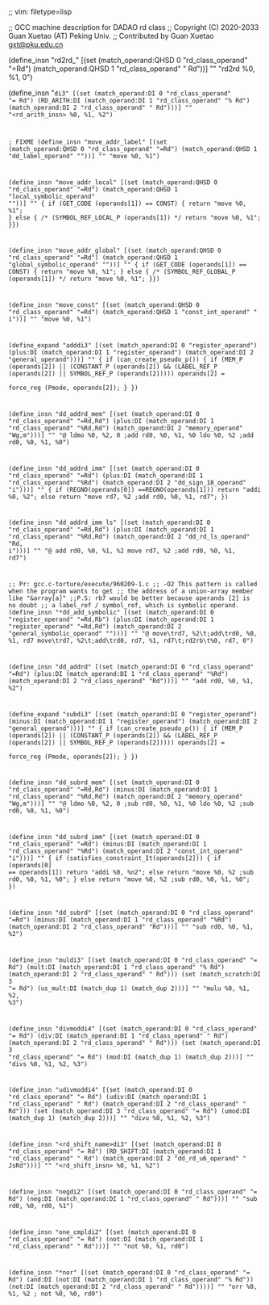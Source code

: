 ;; vim: filetype=lisp

;; GCC machine description for DADAO rd class
;; Copyright (C) 2020-2033 Guan Xuetao (AT) Peking Univ.
;; Contributed by Guan Xuetao <gxt@pku.edu.cn>

(define_insn "rd2rd_<mode>"
  [(set (match_operand:QHSD 0 "rd_class_operand" "=Rd")
        (match_operand:QHSD 1 "rd_class_operand" " Rd"))]
	""
	"rd2rd	%0, %1, 0")

(define_insn "<code>di3"
  [(set          (match_operand:DI 0 "rd_class_operand" "=   Rd")
    (RD_ARITH:DI (match_operand:DI 1 "rd_class_operand" "%   Rd")
                 (match_operand:DI 2 "rd_class_operand" "    Rd")))]
	""
	"<rd_arith_insn>	%0, %1, %2")

; FIXME
(define_insn "move<mode>_addr_label"
  [(set (match_operand:QHSD 0 "rd_class_operand" "=Rd")
        (match_operand:QHSD 1 "dd_label_operand" ""))]
	""
	"move	%0, %1")

(define_insn "move<mode>_addr_local"
  [(set (match_operand:QHSD 0 "rd_class_operand" "=Rd")
        (match_operand:QHSD 1 "local_symbolic_operand" ""))]
	""
	{ if (GET_CODE (operands[1]) == CONST) { return "move	%0, %1"; }
	  else {
		/* (SYMBOL_REF_LOCAL_P (operands[1]) */
		return "move	%0, %1";
	  }})

(define_insn "move<mode>_addr_global"
  [(set (match_operand:QHSD 0 "rd_class_operand" "=Rd")
        (match_operand:QHSD 1 "global_symbolic_operand" ""))]
	""
	{ if (GET_CODE (operands[1]) == CONST) { return "move	%0, %1"; }
	  else {
		/* (SYMBOL_REF_GLOBAL_P (operands[1]) */
		return "move	%0, %1";
	  }})

(define_insn "move<mode>_const"
  [(set (match_operand:QHSD 0 "rd_class_operand"  "=Rd")
        (match_operand:QHSD 1 "const_int_operand" "  i"))]
	""
	"move	%0, %1")

(define_expand "adddi3"
  [(set      (match_operand:DI 0 "register_operand")
    (plus:DI (match_operand:DI 1 "register_operand")
             (match_operand:DI 2 "general_operand")))]
  ""
{
  if (can_create_pseudo_p())
    {
      if (MEM_P (operands[2])
	  || (CONSTANT_P (operands[2])
		&& (LABEL_REF_P (operands[2])
		|| SYMBOL_REF_P (operands[2]))))
	operands[2] =	\
		force_reg (Pmode, operands[2]);
    }
})

(define_insn "dd_addrd_mem"
  [(set      (match_operand:DI 0 "rd_class_operand" "=Rd,Rd")
    (plus:DI (match_operand:DI 1 "rd_class_operand" "%Rd,Rd")
             (match_operand:DI 2 "memory_operand"    "Wg,m")))]
        ""
	"@
	ldmo	%0, %2, 0	\;add	rd0, %0, %1, %0
	ldo	%0, %2	\;add	rd0, %0, %1, %0")

(define_insn "dd_addrd_imm"
  [(set      (match_operand:DI 0 "rd_class_operand" "=Rd")
    (plus:DI (match_operand:DI 1 "rd_class_operand" "%Rd")
             (match_operand:DI 2 "dd_sign_18_operand" "i")))]
  ""
  {
    if (REGNO(operands[0])
      ==REGNO(operands[1])) return "addi	%0, %2";
    else return "move  rd7, %2 \;add   rd0, %0, %1, rd7";
  })

(define_insn "dd_addrd_imm_ls"
  [(set      (match_operand:DI 0 "rd_class_operand" "=Rd,Rd")
    (plus:DI (match_operand:DI 1 "rd_class_operand" "%Rd,Rd")
             (match_operand:DI 2 "dd_rd_ls_operand"  "Rd, i")))]
  ""
  "@
  add	rd0, %0, %1, %2
  move	rd7, %2	\;add	rd0, %0, %1, rd7")

;; Pr: gcc.c-torture/execute/960209-1.c
;; -O2 This pattern is called when the program wants to get
;;     the address of a union-array member like "&array[a]"
;;P.S: rb7 would be better because operands [2] is no doubt
;;     a label_ref / symbol_ref, which is symbolic operand.
(define_insn "*dd_add_symbolic"
  [(set      (match_operand:DI 0 "register_operand" "=Rd,Rb")
    (plus:DI (match_operand:DI 1 "register_operand" "=Rd,Rd")
             (match_operand:DI 2 "general_symbolic_operand" "")))]
	""
	"@
	move\trd7, %2\t\;add\trd0, %0, %1, rd7
	move\trd7, %2\t\;add\trd0, rd7, %1, rd7\t\;rd2rb\t%0, rd7, 0")

(define_insn "dd_addrd"
  [(set      (match_operand:DI 0 "rd_class_operand" "=Rd")
    (plus:DI (match_operand:DI 1 "rd_class_operand" "%Rd")
             (match_operand:DI 2 "rd_class_operand"  "Rd")))]
	""
	"add	rd0, %0, %1, %2")

(define_expand "subdi3"
  [(set      (match_operand:DI 0 "register_operand")
   (minus:DI (match_operand:DI 1 "register_operand")
             (match_operand:DI 2 "general_operand")))]
  ""
{
  if (can_create_pseudo_p())
    {
      if (MEM_P (operands[2])
	  || (CONSTANT_P (operands[2])
		&& (LABEL_REF_P (operands[2])
		|| SYMBOL_REF_P (operands[2]))))
	operands[2] =	\
		force_reg (Pmode, operands[2]);
    }
})

(define_insn "dd_subrd_mem"
  [(set      (match_operand:DI 0 "rd_class_operand" "=Rd,Rd")
   (minus:DI (match_operand:DI 1 "rd_class_operand" "%Rd,Rd")
             (match_operand:DI 2 "memory_operand"    "Wg,m")))]
        ""
	"@
	ldmo	%0, %2, 0	\;sub	rd0, %0, %1, %0
	ldo	%0, %2	\;sub	rd0, %0, %1, %0")

(define_insn "dd_subrd_imm"
  [(set      (match_operand:DI 0 "rd_class_operand" "=Rd")
   (minus:DI (match_operand:DI 1 "rd_class_operand" "%Rd")
             (match_operand:DI 2 "const_int_operand"  "i")))]
        ""
	{
	  if (satisfies_constraint_It(operands[2])) {
		if (operands[0] == operands[1]) 
			return "addi	%0, %n2";
		else	return "move	%0, %2	\;sub	rd0, %0, %1, %0";
	  }
	  else
		return "move	%0, %2	\;sub	rd0, %0, %1, %0";
	})

(define_insn "dd_subrd"
  [(set      (match_operand:DI 0 "rd_class_operand" "=Rd")
   (minus:DI (match_operand:DI 1 "rd_class_operand" "%Rd")
             (match_operand:DI 2 "rd_class_operand"  "Rd")))]
	""
	"sub	rd0, %0, %1, %2")

(define_insn "muldi3"
  [(set      (match_operand:DI 0 "rd_class_operand" "= Rd")
    (mult:DI (match_operand:DI 1 "rd_class_operand" "% Rd")
             (match_operand:DI 2 "rd_class_operand" "  Rd")))
   (set      (match_scratch:DI 3                    "= Rd")
             (us_mult:DI (match_dup 1) (match_dup 2)))]
	""
	"mulu	%0, %1, %2, %3")

(define_insn "divmoddi4"
  [(set     (match_operand:DI 0 "rd_class_operand" "= Rd")
    (div:DI (match_operand:DI 1 "rd_class_operand" "  Rd")
            (match_operand:DI 2 "rd_class_operand" "  Rd")))
   (set     (match_operand:DI 3 "rd_class_operand" "= Rd")
            (mod:DI (match_dup 1) (match_dup 2)))]
	""
	"divs	%0, %1, %2, %3")

(define_insn "udivmoddi4"
  [(set      (match_operand:DI 0 "rd_class_operand" "= Rd")
    (udiv:DI (match_operand:DI 1 "rd_class_operand" "  Rd")
             (match_operand:DI 2 "rd_class_operand" "  Rd")))
   (set      (match_operand:DI 3 "rd_class_operand" "= Rd")
             (umod:DI (match_dup 1) (match_dup 2)))]
	""
	"divu	%0, %1, %2, %3")

(define_insn "<rd_shift_name>di3"
  [(set          (match_operand:DI 0 "rd_class_operand" "=   Rd")
    (RD_SHIFT:DI (match_operand:DI 1 "rd_class_operand" "    Rd")
                 (match_operand:DI 2 "dd_rd_u6_operand" "  JsRd")))]
	""
	"<rd_shift_insn>	%0, %1, %2")

(define_insn "negdi2"
  [(set     (match_operand:DI 0 "rd_class_operand" "= Rd")
    (neg:DI (match_operand:DI 1 "rd_class_operand" "  Rd")))]
	""
	"sub	rd0, %0, rd0, %1")

(define_insn "one_cmpldi2"
  [(set     (match_operand:DI 0 "rd_class_operand" "= Rd")
    (not:DI (match_operand:DI 1 "rd_class_operand" "  Rd")))]
	""
	"not	%0, %1, rd0")

(define_insn "*nor"
  [(set             (match_operand:DI 0 "rd_class_operand" "=   Rd")
    (and:DI (not:DI (match_operand:DI 1 "rd_class_operand" "%   Rd"))
            (not:DI (match_operand:DI 2 "rd_class_operand" "    Rd"))))]
	""
	"orr	%0, %1, %2	\;	not	%0, %0, rd0")

